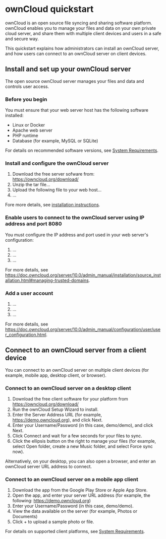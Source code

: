 # ownCloud quickstart

ownCloud is an open source file syncing and sharing software platform. ownCloud enables you to manage your files and data on your own private cloud server, 
and share them with multiple client devices and users in a safe and secure way.

This quickstart explains how administrators can install an ownCloud server, and how users can connect to an ownCloud server on client devices. 


## Install and set up your ownCloud server
The open source ownCloud server manages your files and data and controls user access. 

### Before you begin
You must ensure that your web server host has the following software installed:
- Linux or Docker 
- Apache web server
- PHP runtime
- Database (for example, MySQL or SQLite)

For details on recommended software versions, see <a href="https://doc.owncloud.org/server/10.0/admin_manual/installation/system_requirements.html#officially-recommended-supported-options" target="_blank">System Requirements</a>.

### Install and configure the ownCloud server
  1. Download the free server sofware from:
      https://owncloud.org/download/
  2. Unzip the tar file...
  3. Upload the following file to your web host...
  4. ...

Fore more details, see [installation instructions](https://doc.owncloud.org/server/10.0/admin_manual/installation/). 

### Enable users to connect to the ownCloud server using IP address and port 8080
You must configure the IP address and port used in your web server's configuration:
  1. ...
  2. ...
  3. ...
  
For more details, see https://doc.owncloud.org/server/10.0/admin_manual/installation/source_installation.html#managing-trusted-domains.


### Add a user account
  1. ...
  2. ...
  3. ...
  
For more details, see https://doc.owncloud.org/server/10.0/admin_manual/configuration/user/user_configuration.html.  


## Connect to an ownCloud server from a client device
You can connect to an ownCloud server on multiple client devices (for example, mobile app, desktop client, or browser). 

### Connect to an ownCloud server on a desktop client
  1. Download the free client software for your platform from 
     https://owncloud.org/download/
  2. Run the ownCloud Setup Wizard to install.
  3. Enter the Server Address URL (for example, https://demo.owncloud.org), and click Next.
  4. Enter your Username/Password (in this case, demo/demo), and click Next.
  5. Click Connect and wait for a few seconds for your files to sync.
  6. Click the ellipsis button on the right to manage your files (for example, select Open folder, create a new Music folder, and select Force sync now).
  
  
Alternatively, on your desktop, you can also open a browser, and enter an ownCloud server URL address to connect. 


### Connect to an ownCloud server on a mobile app client
  1. Download the app from the Google Play Store or Apple App Store.
  2. Open the app, and enter your server URL address (for example, the following: https://demo.owncloud.org)
  3. Enter your Username/Password (in this case, demo/demo).
  4. View the data available on the server (for example, Photos or Documents)
  5. Click + to upload a sample photo or file.  
  
For details on supported client platforms, see <a href="https://doc.owncloud.org/server/10.0/admin_manual/installation/system_requirements.html#officially-recommended-supported-options" target="_blank">System Requirements</a>.

 